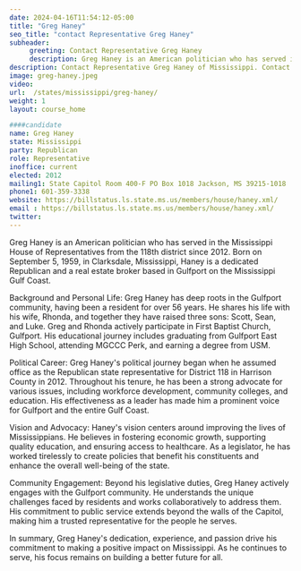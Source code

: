 ```yaml
---
date: 2024-04-16T11:54:12-05:00
title: "Greg Haney"
seo_title: "contact Representative Greg Haney"
subheader:
     greeting: Contact Representative Greg Haney
     description: Greg Haney is an American politician who has served in the Mississippi House of Representatives from the 118th district since 2012. Born on September 5, 1959, in Clarksdale, Mississippi, Haney is a dedicated Republican and a real estate broker based in Gulfport on the Mississippi Gulf Coast.
description: Contact Representative Greg Haney of Mississippi. Contact information for Greg Haney includes email address, phone number, and mailing address.
image: greg-haney.jpeg
video:
url:  /states/mississippi/greg-haney/
weight: 1
layout: course_home

####candidate
name: Greg Haney
state: Mississippi
party: Republican
role: Representative
inoffice: current
elected: 2012
mailing1: State Capitol Room 400-F PO Box 1018 Jackson, MS 39215-1018
phone1: 601-359-3338
website: https://billstatus.ls.state.ms.us/members/house/haney.xml/
email : https://billstatus.ls.state.ms.us/members/house/haney.xml/
twitter:
---
```


Greg Haney is an American politician who has served in the Mississippi House of Representatives from the 118th district since 2012. Born on September 5, 1959, in Clarksdale, Mississippi, Haney is a dedicated Republican and a real estate broker based in Gulfport on the Mississippi Gulf Coast.

Background and Personal Life:
Greg Haney has deep roots in the Gulfport community, having been a resident for over 56 years. He shares his life with his wife, Rhonda, and together they have raised three sons: Scott, Sean, and Luke. Greg and Rhonda actively participate in First Baptist Church, Gulfport. His educational journey includes graduating from Gulfport East High School, attending MGCCC Perk, and earning a degree from USM.

Political Career:
Greg Haney's political journey began when he assumed office as the Republican state representative for District 118 in Harrison County in 2012. Throughout his tenure, he has been a strong advocate for various issues, including workforce development, community colleges, and education. His effectiveness as a leader has made him a prominent voice for Gulfport and the entire Gulf Coast.

Vision and Advocacy:
Haney's vision centers around improving the lives of Mississippians. He believes in fostering economic growth, supporting quality education, and ensuring access to healthcare. As a legislator, he has worked tirelessly to create policies that benefit his constituents and enhance the overall well-being of the state.

Community Engagement:
Beyond his legislative duties, Greg Haney actively engages with the Gulfport community. He understands the unique challenges faced by residents and works collaboratively to address them. His commitment to public service extends beyond the walls of the Capitol, making him a trusted representative for the people he serves.

In summary, Greg Haney's dedication, experience, and passion drive his commitment to making a positive impact on Mississippi. As he continues to serve, his focus remains on building a better future for all.
